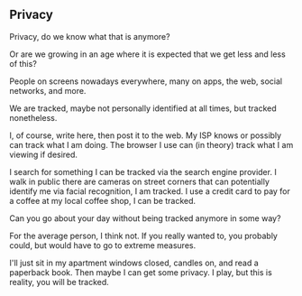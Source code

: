 ## Privacy

Privacy, do we know what that is anymore?

Or are we growing in an age where it is expected that we get less and less of this?

People on screens nowadays everywhere, many on apps, the web, social networks, and more.

We are tracked, maybe not personally identified at all times, but tracked nonetheless.

I, of course, write here, then post it to the web. My ISP knows or possibly can track what I am doing. The browser I use can (in theory) track what I am viewing if desired.

I search for something I can be tracked via the search engine provider. I walk in public there are cameras on street corners that can potentially identify me via facial recognition, I am tracked. I use a credit card to pay for a coffee at my local coffee shop, I can be tracked.

Can you go about your day without being tracked anymore in some way?

For the average person, I think not. If you really wanted to, you probably could, but would have to go to extreme measures.

I'll just sit in my apartment windows closed, candles on, and read a paperback book. Then maybe I can get some privacy. I play, but this is reality, you will be tracked.